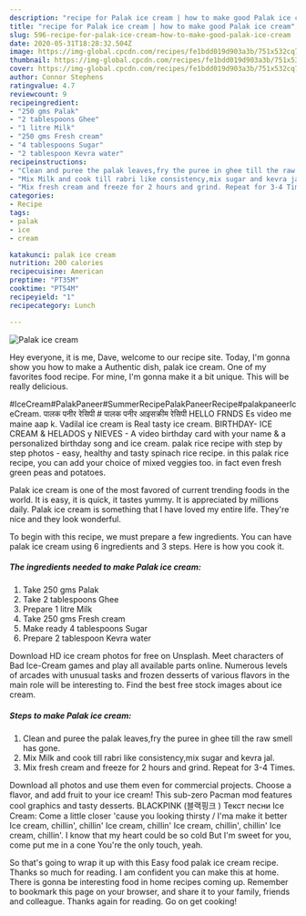 ```yaml
---
description: "recipe for Palak ice cream | how to make good Palak ice cream"
title: "recipe for Palak ice cream | how to make good Palak ice cream"
slug: 596-recipe-for-palak-ice-cream-how-to-make-good-palak-ice-cream
date: 2020-05-31T18:28:32.504Z
image: https://img-global.cpcdn.com/recipes/fe1bdd019d903a3b/751x532cq70/palak-ice-cream-recipe-main-photo.jpg
thumbnail: https://img-global.cpcdn.com/recipes/fe1bdd019d903a3b/751x532cq70/palak-ice-cream-recipe-main-photo.jpg
cover: https://img-global.cpcdn.com/recipes/fe1bdd019d903a3b/751x532cq70/palak-ice-cream-recipe-main-photo.jpg
author: Connor Stephens
ratingvalue: 4.7
reviewcount: 9
recipeingredient:
- "250 gms Palak"
- "2 tablespoons Ghee"
- "1 litre Milk"
- "250 gms Fresh cream"
- "4 tablespoons Sugar"
- "2 tablespoon Kevra water"
recipeinstructions:
- "Clean and puree the palak leaves,fry the puree in ghee till the raw smell has gone."
- "Mix Milk and cook till rabri like consistency,mix sugar and kevra jal."
- "Mix fresh cream and freeze for 2 hours and grind. Repeat for 3-4 Times."
categories:
- Recipe
tags:
- palak
- ice
- cream

katakunci: palak ice cream 
nutrition: 200 calories
recipecuisine: American
preptime: "PT35M"
cooktime: "PT54M"
recipeyield: "1"
recipecategory: Lunch

---
```



![Palak ice cream](https://img-global.cpcdn.com/recipes/fe1bdd019d903a3b/751x532cq70/palak-ice-cream-recipe-main-photo.jpg)

Hey everyone, it is me, Dave, welcome to our recipe site. Today, I'm gonna show you how to make a Authentic dish, palak ice cream. One of my favorites food recipe. For mine, I'm gonna make it a bit unique. This will be really delicious.

#IceCream#PalakPaneer#SummerRecipePalakPaneerRecipe#palakpaneerIceCream. पालक पनीर रेसिपी # पालक पनीर आइसक्रीम रेसिपी HELLO FRNDS Es video me maine aap k. Vadilal ice cream is Real tasty ice cream. BIRTHDAY- ICE CREAM &amp; HELADOS y NIEVES - A video birthday card with your name &amp; a personalized birthday song and ice cream. palak rice recipe with step by step photos - easy, healthy and tasty spinach rice recipe. in this palak rice recipe, you can add your choice of mixed veggies too. in fact even fresh green peas and potatoes.

Palak ice cream is one of the most favored of current trending foods in the world. It is easy, it is quick, it tastes yummy. It is appreciated by millions daily. Palak ice cream is something that I have loved my entire life. They're nice and they look wonderful.


To begin with this recipe, we must prepare a few ingredients. You can have palak ice cream using 6 ingredients and 3 steps. Here is how you cook it.

<!--inarticleads1-->

##### The ingredients needed to make Palak ice cream:

1. Take 250 gms Palak
1. Take 2 tablespoons Ghee
1. Prepare 1 litre Milk
1. Take 250 gms Fresh cream
1. Make ready 4 tablespoons Sugar
1. Prepare 2 tablespoon Kevra water


Download HD ice cream photos for free on Unsplash. Meet characters of Bad Ice-Cream games and play all available parts online. Numerous levels of arcades with unusual tasks and frozen desserts of various flavors in the main role will be interesting to. Find the best free stock images about ice cream. 

<!--inarticleads2-->

##### Steps to make Palak ice cream:

1. Clean and puree the palak leaves,fry the puree in ghee till the raw smell has gone.
1. Mix Milk and cook till rabri like consistency,mix sugar and kevra jal.
1. Mix fresh cream and freeze for 2 hours and grind. Repeat for 3-4 Times.


Download all photos and use them even for commercial projects. Choose a flavor, and add fruit to your ice cream! This sub-zero Pacman mod features cool graphics and tasty desserts. BLACKPINK (블랙핑크 ) Текст песни Ice Cream: Come a little closer &#39;cause you looking thirsty / I&#39;ma make it better Ice cream, chillin&#39;, chillin&#39; Ice cream, chillin&#39; Ice cream, chillin&#39;, chillin&#39; Ice cream, chillin&#39;. I know that my heart could be so cold But I&#39;m sweet for you, come put me in a cone You&#39;re the only touch, yeah. 

So that's going to wrap it up with this Easy food palak ice cream recipe. Thanks so much for reading. I am confident you can make this at home. There is gonna be interesting food in home recipes coming up. Remember to bookmark this page on your browser, and share it to your family, friends and colleague. Thanks again for reading. Go on get cooking!
